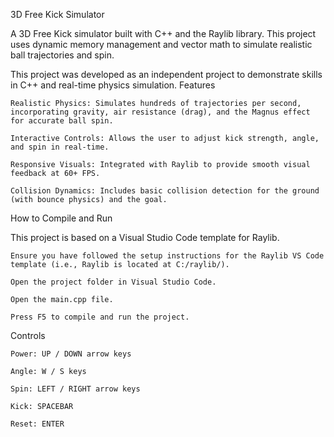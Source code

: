 3D Free Kick Simulator

A 3D Free Kick simulator built with C++ and the Raylib library. This project uses dynamic memory management and vector math to simulate realistic ball trajectories and spin.

This project was developed as an independent project to demonstrate skills in C++ and real-time physics simulation.
Features

    Realistic Physics: Simulates hundreds of trajectories per second, incorporating gravity, air resistance (drag), and the Magnus effect for accurate ball spin.

    Interactive Controls: Allows the user to adjust kick strength, angle, and spin in real-time.

    Responsive Visuals: Integrated with Raylib to provide smooth visual feedback at 60+ FPS.

    Collision Dynamics: Includes basic collision detection for the ground (with bounce physics) and the goal.

How to Compile and Run

This project is based on a Visual Studio Code template for Raylib.

    Ensure you have followed the setup instructions for the Raylib VS Code template (i.e., Raylib is located at C:/raylib/).

    Open the project folder in Visual Studio Code.

    Open the main.cpp file.

    Press F5 to compile and run the project.

Controls

    Power: UP / DOWN arrow keys

    Angle: W / S keys

    Spin: LEFT / RIGHT arrow keys

    Kick: SPACEBAR

    Reset: ENTER
